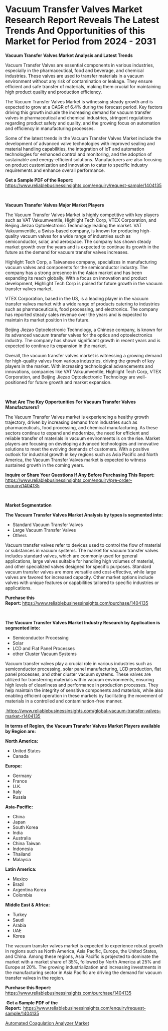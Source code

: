 <p><h1>Vacuum Transfer Valves Market Research Report Reveals The Latest Trends And Opportunities of this Market for Period from 2024 - 2031</h1></p><p><strong>Vacuum Transfer Valves Market Analysis and Latest Trends</strong></p>
<p><p>Vacuum Transfer Valves are essential components in various industries, especially in the pharmaceutical, food and beverage, and chemical industries. These valves are used to transfer materials in a vacuum environment without any risk of contamination or leakage. They ensure efficient and safe transfer of materials, making them crucial for maintaining high product quality and production efficiency.</p><p>The Vacuum Transfer Valves Market is witnessing steady growth and is expected to grow at a CAGR of 6.4% during the forecast period. Key factors driving this growth include the increasing demand for vacuum transfer valves in pharmaceutical and chemical industries, stringent regulations regarding product safety and quality, and the growing focus on automation and efficiency in manufacturing processes.</p><p>Some of the latest trends in the Vacuum Transfer Valves Market include the development of advanced valve technologies with improved sealing and material handling capabilities, the integration of IoT and automation technologies for enhanced control and monitoring, and the adoption of sustainable and energy-efficient solutions. Manufacturers are also focusing on product customization and innovation to cater to specific industry requirements and enhance overall performance.</p></p>
<p><strong>Get a Sample PDF of the Report:&nbsp;</strong> <a href="https://www.reliablebusinessinsights.com/enquiry/request-sample/1404135">https://www.reliablebusinessinsights.com/enquiry/request-sample/1404135</a></p>
<p>&nbsp;</p>
<p><strong>Vacuum Transfer Valves Major Market Players</strong></p>
<p><p>The Vacuum Transfer Valves Market is highly competitive with key players such as VAT Vakuumventile, Highlight Tech Corp, VTEX Corporation, and Beijing Jiezao Optoelectronic Technology leading the market. VAT Vakuumventile, a Swiss-based company, is known for producing high-quality vacuum valves for a wide range of industries such as semiconductor, solar, and aerospace. The company has shown steady market growth over the years and is expected to continue its growth in the future as the demand for vacuum transfer valves increases.</p><p>Highlight Tech Corp, a Taiwanese company, specializes in manufacturing vacuum valves and components for the semiconductor industry. The company has a strong presence in the Asian market and has been expanding its reach globally. With a focus on innovation and product development, Highlight Tech Corp is poised for future growth in the vacuum transfer valves market.</p><p>VTEX Corporation, based in the US, is a leading player in the vacuum transfer valves market with a wide range of products catering to industries such as pharmaceuticals, food processing, and electronics. The company has reported steady sales revenue over the years and is expected to maintain its market position in the future.</p><p>Beijing Jiezao Optoelectronic Technology, a Chinese company, is known for its advanced vacuum transfer valves for the optics and optoelectronics industry. The company has shown significant growth in recent years and is expected to continue its expansion in the market.</p><p>Overall, the vacuum transfer valves market is witnessing a growing demand for high-quality valves from various industries, driving the growth of key players in the market. With increasing technological advancements and innovations, companies like VAT Vakuumventile, Highlight Tech Corp, VTEX Corporation, and Beijing Jiezao Optoelectronic Technology are well-positioned for future growth and market expansion.</p></p>
<p>&nbsp;</p>
<p><strong>What Are The Key Opportunities For Vacuum Transfer Valves Manufacturers?</strong></p>
<p><p>The Vacuum Transfer Valves market is experiencing a healthy growth trajectory, driven by increasing demand from industries such as pharmaceuticals, food processing, and chemical manufacturing. As these sectors continue to expand and modernize, the need for efficient and reliable transfer of materials in vacuum environments is on the rise. Market players are focusing on developing advanced technologies and innovative solutions to meet the evolving demands of customers. With a positive outlook for industrial growth in key regions such as Asia Pacific and North America, the Vacuum Transfer Valves market is expected to witness sustained growth in the coming years.</p></p>
<p><strong>Inquire or Share Your Questions If Any Before Purchasing This Report:</strong> <a href="https://www.reliablebusinessinsights.com/enquiry/pre-order-enquiry/1404135">https://www.reliablebusinessinsights.com/enquiry/pre-order-enquiry/1404135</a></p>
<p>&nbsp;</p>
<p><strong>Market Segmentation</strong></p>
<p><strong>The Vacuum Transfer Valves Market Analysis by types is segmented into:</strong></p>
<p><ul><li>Standard Vacuum Transfer Valves</li><li>Large Vacuum Transfer Valves</li><li>Others</li></ul></p>
<p><p>Vacuum transfer valves refer to devices used to control the flow of material or substances in vacuum systems. The market for vacuum transfer valves includes standard valves, which are commonly used for general applications, large valves suitable for handling high volumes of material, and other specialized valves designed for specific purposes. Standard vacuum transfer valves are more versatile and cost-effective, while large valves are favored for increased capacity. Other market options include valves with unique features or capabilities tailored to specific industries or applications.</p></p>
<p><strong>Purchase this Report:&nbsp;</strong><a href="https://www.reliablebusinessinsights.com/purchase/1404135">https://www.reliablebusinessinsights.com/purchase/1404135</a></p>
<p>&nbsp;</p>
<p><strong>The Vacuum Transfer Valves Market Industry Research by Application is segmented into:</strong></p>
<p><ul><li>Semiconductor Processing</li><li>Solar</li><li>LCD and Flat Panel Processes</li><li>other Cluster Vacuum Systems</li></ul></p>
<p><p>Vacuum transfer valves play a crucial role in various industries such as semiconductor processing, solar panel manufacturing, LCD production, flat panel processes, and other cluster vacuum systems. These valves are utilized for transferring materials within vacuum environments, ensuring high levels of cleanliness and performance in production processes. They help maintain the integrity of sensitive components and materials, while also enabling efficient operation in these markets by facilitating the movement of materials in a controlled and contamination-free manner.</p></p>
<p><a href="https://www.reliablebusinessinsights.com/global-vacuum-transfer-valves-market-r1404135">&nbsp;https://www.reliablebusinessinsights.com/global-vacuum-transfer-valves-market-r1404135</a></p>
<p><strong>In terms of Region, the Vacuum Transfer Valves Market Players available by Region are:</strong></p>
<p>
    <p> <strong> North America: </strong>
        <ul>
            <li>United States</li>
            <li>Canada</li>
        </ul>
        </p> 
    <p> <strong> Europe: </strong>
        <ul>
            <li>Germany</li>
            <li>France</li>
            <li>U.K.</li>
            <li>Italy</li>
            <li>Russia</li>
        </ul>
        </p> 
    <p> <strong> Asia-Pacific: </strong>
        <ul>
            <li>China</li>
            <li>Japan</li>
            <li>South Korea</li>
            <li>India</li>
            <li>Australia</li>
            <li>China Taiwan</li>
            <li>Indonesia</li>
            <li>Thailand</li>
            <li>Malaysia</li>
        </ul>
        </p> 
    <p> <strong> Latin America: </strong>
        <ul>
            <li>Mexico</li>
            <li>Brazil</li>
            <li>Argentina Korea</li>
            <li>Colombia</li>
        </ul>
        </p> 
    <p> <strong> Middle East & Africa: </strong>
        <ul>
            <li>Turkey</li>
            <li>Saudi</li>
            <li>Arabia</li>
            <li>UAE</li>
            <li>Korea</li>
        </ul>
    </p>
    </p>
<p><p>The vacuum transfer valves market is expected to experience robust growth in regions such as North America, Asia Pacific, Europe, the United States, and China. Among these regions, Asia Pacific is projected to dominate the market with a market share of 35%, followed by North America at 25% and Europe at 20%. The growing industrialization and increasing investments in the manufacturing sector in Asia Pacific are driving the demand for vacuum transfer valves in the region.</p></p>
<p><strong>Purchase this Report: </strong><a href="https://www.reliablebusinessinsights.com/purchase/1404135">https://www.reliablebusinessinsights.com/purchase/1404135</a></p>
<p>&nbsp;<strong>Get a Sample PDF of the Report:&nbsp;&nbsp;</strong><a href="https://www.reliablebusinessinsights.com/enquiry/request-sample/1404135">https://www.reliablebusinessinsights.com/enquiry/request-sample/1404135</a></p>
<p><strong></strong></p>
<p><p><a href="https://view.publitas.com/reportprime-1/automated-coagulation-analyzer-market-size-share-trends-analysis-report-by-product-fully-automated-semi-automated-and-segment-forecasts-2024-2031/">Automated Coagulation Analyzer Market</a></p></p>